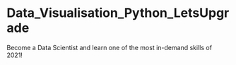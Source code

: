 # Data_Visualisation_Python_LetsUpgrade
Become a Data Scientist and learn one of the most in-demand skills of 2021!
